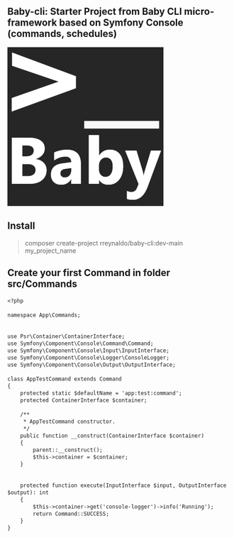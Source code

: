 ## Baby-cli: Starter Project from Baby CLI micro-framework based on Symfony Console (commands, schedules)

[![Baby Logo](https://raw.githubusercontent.com/rreynaldo/baby/main/logo.png)](https://github.com/rreynaldo/baby)

## Install

> composer create-project rreynaldo/baby-cli:dev-main my_project_name


## Create your first Command in folder src/Commands  


```
<?php

namespace App\Commands;


use Psr\Container\ContainerInterface;
use Symfony\Component\Console\Command\Command;
use Symfony\Component\Console\Input\InputInterface;
use Symfony\Component\Console\Logger\ConsoleLogger;
use Symfony\Component\Console\Output\OutputInterface;

class AppTestCommand extends Command
{
    protected static $defaultName = 'app:test:command';
    protected ContainerInterface $container;

    /**
     * AppTestCommand constructor.
     */
    public function __construct(ContainerInterface $container)
    {
        parent::__construct();
        $this->container = $container;
    }


    protected function execute(InputInterface $input, OutputInterface $output): int
    {
        $this->container->get('console-logger')->info('Running');
        return Command::SUCCESS;
    }
}
```
